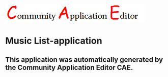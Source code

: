 ![CAE](https://github.com/GHProjectsTest/application-63/blob/master/img/logo.png)  

Music List-application
===================


This application was automatically generated by the Community Application Editor CAE.  
---------------
